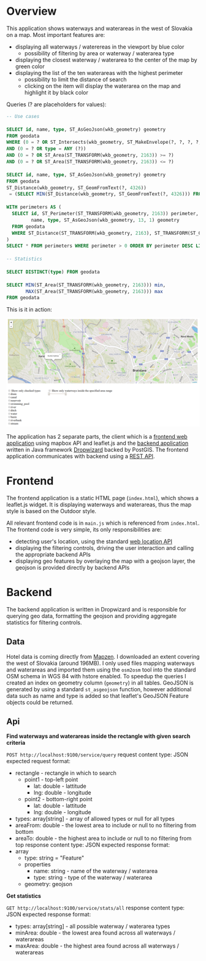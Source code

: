 # Overview

This application shows waterways and waterareas in the west of Slovakia on a map. Most important features are:
* displaying all waterways / waterereas in the viewport by blue color
  * possibility of filtering by area or waterway / waterarea type
* displaying the closest waterway / waterarea to the center of the map by green color
* displaying the list of the ten waterareas with the highest perimeter
  * possibility to limit the distance of search
  * clicking on the item will display the waterarea on the map and highlight it by black color

Queries (? are placeholders for values):
```sql
-- Use cases

SELECT id, name, type, ST_AsGeoJson(wkb_geometry) geometry
FROM geodata
WHERE (0 = ? OR ST_Intersects(wkb_geometry, ST_MakeEnvelope(?, ?, ?, ?, 4326)))
AND (0 = ? OR type = ANY (?))
AND (0 = ? OR ST_Area(ST_TRANSFORM(wkb_geometry, 2163)) >= ?)
AND (0 = ? OR ST_Area(ST_TRANSFORM(wkb_geometry, 2163)) <= ?)

SELECT id, name, type, ST_AsGeoJson(wkb_geometry) geometry
FROM geodata
ST_Distance(wkb_geometry, ST_GeomFromText(?, 4326))
 = (SELECT MIN(ST_Distance(wkb_geometry, ST_GeomFromText(?, 4326))) FROM geodata)
 
WITH perimeters AS (
  SELECT id, ST_Perimeter(ST_TRANSFORM(wkb_geometry, 2163)) perimeter,
         name, type, ST_AsGeoJson(wkb_geometry, 13, 1) geometry
  FROM geodata
  WHERE ST_Distance(ST_TRANSFORM(wkb_geometry, 2163), ST_TRANSFORM(ST_GeomFromText(?, 4326), 2163)) / 1000 <= ?
)
SELECT * FROM perimeters WHERE perimeter > 0 ORDER BY perimeter DESC LIMIT 10

-- Statistics

SELECT DISTINCT(type) FROM geodata

SELECT MIN(ST_Area(ST_TRANSFORM(wkb_geometry, 2163))) min,
       MAX(ST_Area(ST_TRANSFORM(wkb_geometry, 2163))) max
FROM geodata

```

This is it in action:

![Screenshot](screenshot.png)

The application has 2 separate parts, the client which is a [frontend web application](#frontend)
using mapbox API and leaflet.js and the [backend application](#backend) written in Java framework
[Dropwizard](http://www.dropwizard.io/0.9.0/docs/) backed by PostGIS.
The frontend application communicates with backend using a [REST API](#api).

# Frontend

The frontend application is a static HTML page (`index.html`), which shows a leaflet.js widget.
It is displaying waterways and waterareas, thus the map style is based on the Outdoor style.

All relevant frontend code is in `main.js` which is referenced from `index.html`.
The frontend code is very simple, its only responsibilities are:
- detecting user's location, using the standard [web location API](https://developer.mozilla.org/en-US/docs/Web/API/Geolocation/Using_geolocation)
- displaying the filtering controls, driving the user interaction and calling the appropriate backend APIs
- displaying geo features by overlaying the map with a geojson layer, the geojson is provided directly by backend APIs

# Backend

The backend application is written in Dropwizard and is responsible for querying geo data,
formatting the geojson and providing aggregate statistics for filtering controls.

## Data

Hotel data is coming directly from [Mapzen](https://mapzen.com/data/metro-extracts).
I downloaded an extent covering the west of Slovakia (around 196MB). I only used files mapping waterways and waterareas
and imported them using the `osm2osm` tool into the standard OSM schema in WGS 84 with hstore enabled.
To speedup the queries I created an index on geometry column (`geometry`) in all tables.
GeoJSON is generated by using a standard `st_asgeojson` function, however additional data such as name and type is
added so that leaflet's GeoJSON Feature objects could be returned.

## Api

**Find waterways and waterareas inside the rectangle with given search criteria**

`POST http://localhost:9100/service/query`
request content type: JSON
expected request format:
* rectangle - rectangle in which to search
  * point1 - top-left point
    * lat: double - lattitude
    * lng: double - longitude
  * point2 - bottom-right point
    * lat: double - lattitude
    * lng: double - longitude
* types: array[string] - array of allowed types or null for all types
* areaFrom: double - the lowest area to include or null to no filtering from bottom
* areaTo: double - the highest area to include or null to no filtering from top
response content type: JSON
expected response format:
* array
  * type: string = "Feature"
  * properties
    * name: string - name of the waterway / waterarea
    * type: string - type of the waterway / waterarea
  * geometry: geojson

**Get statistics**

`GET http://localhost:9100/service/stats/all`
response content type: JSON
expected response format:
* types: array[string] - all possible waterway / waterarea types
* minArea: double - the lowest area found across all waterways / waterareas
* maxArea: double - the highest area found across all waterways / waterareas
